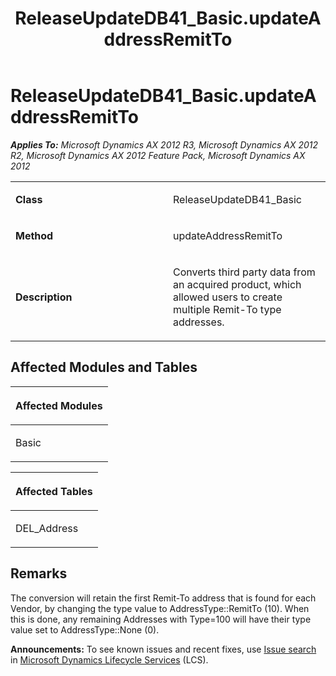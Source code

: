 ﻿---
title: ReleaseUpdateDB41_Basic.updateAddressRemitTo
TOCTitle: ReleaseUpdateDB41_Basic.updateAddressRemitTo
ms:assetid: ad131e0f-2c23-e85a-7963-ef386f4f5353
ms:mtpsurl: https://msdn.microsoft.com/en-us/library/JJ686520(v=AX.60)
ms:contentKeyID: 49710475
ms.date: 05/18/2015
mtps_version: v=AX.60
---

# ReleaseUpdateDB41\_Basic.updateAddressRemitTo 


_**Applies To:** Microsoft Dynamics AX 2012 R3, Microsoft Dynamics AX 2012 R2, Microsoft Dynamics AX 2012 Feature Pack, Microsoft Dynamics AX 2012_

<table>
<colgroup>
<col style="width: 50%" />
<col style="width: 50%" />
</colgroup>
<tbody>
<tr class="odd">
<td><p><strong>Class</strong></p></td>
<td><p>ReleaseUpdateDB41_Basic</p></td>
</tr>
<tr class="even">
<td><p><strong>Method</strong></p></td>
<td><p>updateAddressRemitTo</p></td>
</tr>
<tr class="odd">
<td><p><strong>Description</strong></p></td>
<td><p>Converts third party data from an acquired product, which allowed users to create multiple Remit-To type addresses.</p></td>
</tr>
</tbody>
</table>


## Affected Modules and Tables

<table>
<colgroup>
<col style="width: 100%" />
</colgroup>
<thead>
<tr class="header">
<th><p>Affected Modules</p></th>
</tr>
</thead>
<tbody>
<tr class="odd">
<td><p>Basic</p></td>
</tr>
</tbody>
</table>


<table>
<colgroup>
<col style="width: 100%" />
</colgroup>
<thead>
<tr class="header">
<th><p>Affected Tables</p></th>
</tr>
</thead>
<tbody>
<tr class="odd">
<td><p>DEL_Address</p></td>
</tr>
</tbody>
</table>


## Remarks

The conversion will retain the first Remit-To address that is found for each Vendor, by changing the type value to AddressType::RemitTo (10). When this is done, any remaining Addresses with Type=100 will have their type value set to AddressType::None (0).

  
**Announcements:** To see known issues and recent fixes, use [Issue search](http://go.microsoft.com/fwlink/?linkid=389258) in [Microsoft Dynamics Lifecycle Services](http://go.microsoft.com/fwlink/?linkid=306505) (LCS).

